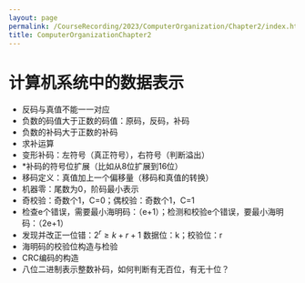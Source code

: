 ```yaml
---
layout: page
permalink: /CourseRecording/2023/ComputerOrganization/Chapter2/index.html
title: ComputerOrganizationChapter2
---
```


# 计算机系统中的数据表示

- 反码与真值不能一一对应
- 负数的码值大于正数的码值：原码，反码，补码
- 负数的补码大于正数的补码
- 求补运算
- 变形补码：左符号（真正符号），右符号（判断溢出）
- *补码的符号位扩展（比如从8位扩展到16位）
- 移码定义：真值加上一个偏移量（移码和真值的转换）
- 机器零：尾数为0，阶码最小表示
- 奇校验：奇数个1，C=0；偶校验：奇数个1，C=1
- 检查e个错误，需要最小海明码：（e+1）；检测和校验e个错误，要最小海明码：（2e+1）
- 发现并改正一位错：$2^r \ge k+r+1$ 数据位：k；校验位：r
- 海明码的校验位构造与检验
- CRC编码的构造
- 八位二进制表示整数补码，如何判断有无百位，有无十位？